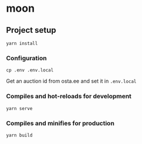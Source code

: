 # moon

## Project setup
```
yarn install
```

### Configuration
```
cp .env .env.local
```
Get an auction id from osta.ee and set it in `.env.local`

### Compiles and hot-reloads for development
```
yarn serve
```

### Compiles and minifies for production
```
yarn build
```
